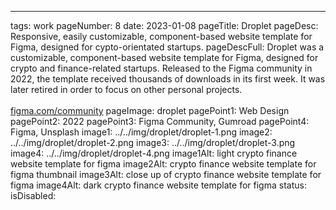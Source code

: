 ---
tags: work
pageNumber: 8
date: 2023-01-08
pageTitle: Droplet
pageDesc: Responsive, easily customizable, component-based website template for Figma, designed for cypto-orientated startups.
pageDescFull: Droplet was a customizable, component-based website template for Figma, designed for crypto and finance-related startups. Released to the Figma community in 2022, the template received thousands of downloads in its first week. It was later retired in order to focus on other personal projects.</br></br><a href="https://figma.com/community">figma.com/community</a>
pageImage: droplet
pagePoint1: Web Design
pagePoint2: 2022
pagePoint3: Figma Community, Gumroad
pagePoint4: Figma, Unsplash
image1: ../../img/droplet/droplet-1.png
image2: ../../img/droplet/droplet-2.png
image3: ../../img/droplet/droplet-3.png
image4: ../../img/droplet/droplet-4.png
image1Alt: light crypto finance website template for figma
image2Alt: crypto finance website template for figma thumbnail
image3Alt: close up of crypto finance website template for figma
image4Alt: dark crypto finance website template for figma
status: 
isDisabled: 